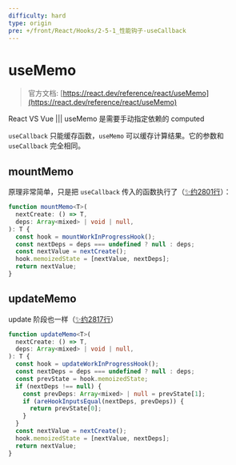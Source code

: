```yaml
---
difficulty: hard
type: origin
pre: +/front/React/Hooks/2-5-1_性能钩子-useCallback
---
```


# useMemo

> 官方文档: [https://react.dev/reference/react/useMemo](https://react.dev/reference/react/useMemo)  

<p class="tip">React VS Vue ||| useMemo 是需要手动指定依赖的 computed</p>

`useCallback` 只能缓存函数，`useMemo` 可以缓存计算结果。它的参数和 `useCallback` 完全相同。

## mountMemo

原理非常简单，只是把 `useCallback` 传入的函数执行了（[✨约2801行](https://github.com/facebook/react/blob/main/packages/react-reconciler/src/ReactFiberHooks.js#L2801)）：

```ts
function mountMemo<T>(
  nextCreate: () => T,
  deps: Array<mixed> | void | null,
): T {
  const hook = mountWorkInProgressHook();
  const nextDeps = deps === undefined ? null : deps;
  const nextValue = nextCreate();
  hook.memoizedState = [nextValue, nextDeps];
  return nextValue;
}
```

## updateMemo

update 阶段也一样（[✨约2817行](https://github.com/facebook/react/blob/main/packages/react-reconciler/src/ReactFiberHooks.js#L2817)）

```ts
function updateMemo<T>(
  nextCreate: () => T,
  deps: Array<mixed> | void | null,
): T {
  const hook = updateWorkInProgressHook();
  const nextDeps = deps === undefined ? null : deps;
  const prevState = hook.memoizedState;
  if (nextDeps !== null) {
    const prevDeps: Array<mixed> | null = prevState[1];
    if (areHookInputsEqual(nextDeps, prevDeps)) {
      return prevState[0];
    }
  }
  const nextValue = nextCreate();
  hook.memoizedState = [nextValue, nextDeps];
  return nextValue;
}
```
